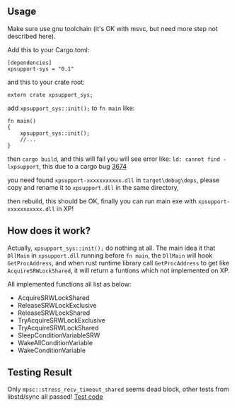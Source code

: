 ## Usage
Make sure use gnu toolchain (it's OK with msvc, but need more step not described here).

Add this to your Cargo.toml:
```
[dependencies]
xpsupport-sys = "0.1"
```
and this to your crate root:
```
extern crate xpsupport_sys;
```
add `xpsupport_sys::init();` to `fn main` like:
```
fn main()
{
    xpsupport_sys::init();
	//...
}	
```
then `cargo build`, and this will fail you will see error like: `ld: cannot find -lxpsupport`, this due to a cargo bug [3674](https://github.com/rust-lang/cargo/issues/3674)

you need found `xpsupport-xxxxxxxxxxx.dll` in `target\debug\deps`, please copy and rename it to `xpsupport.dll` in the same directory, 

then rebuild, this should be OK, finally you can run main exe with `xpsupport-xxxxxxxxxxx.dll` in XP!

## How does it work?

Actually, `xpsupport_sys::init();` do nothing at all. The main idea it that `DllMain` in `xpsupport.dll` running before `fn main`, the `DllMain` will hook `GetProcAddress`, and when rust runtime library call `GetProcAddress` to get like `AcquireSRWLockShared`, it will return a funtions which not implemented on XP.

All implemented functions all list as below:

* AcquireSRWLockShared
* ReleaseSRWLockExclusive
* ReleaseSRWLockShared
* TryAcquireSRWLockExclusive
* TryAcquireSRWLockShared
* SleepConditionVariableSRW
* WakeAllConditionVariable
* WakeConditionVariable

## Testing Result
Only `mpsc::stress_recv_timeout_shared` seems dead block, other tests from libstd/sync all passed! [Test code](https://github.com/lynnux/xpsupport-sys/tree/master/test)

